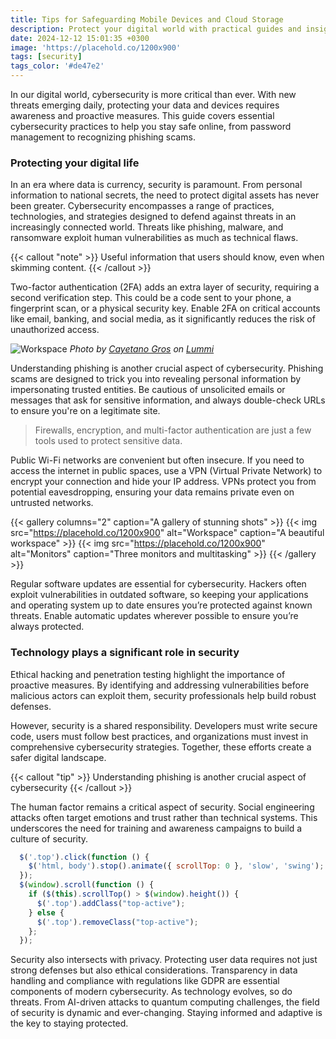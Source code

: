 ```yaml
---
title: Tips for Safeguarding Mobile Devices and Cloud Storage
description: Protect your digital world with practical guides and insights into cybersecurity. Whether you’re just getting started or want to deepen your knowledge, you’ll find everything from data protection basics to advanced encryption techniques, all designed to keep your information safe and private.
date: 2024-12-12 15:01:35 +0300
image: 'https://placehold.co/1200x900'
tags: [security]
tags_color: '#de47e2'
---
```


In our digital world, cybersecurity is more critical than ever. With new threats emerging daily, protecting your data and devices requires awareness and proactive measures. This guide covers essential cybersecurity practices to help you stay safe online, from password management to recognizing phishing scams.

### Protecting your digital life

In an era where data is currency, security is paramount. From personal information to national secrets, the need to protect digital assets has never been greater. Cybersecurity encompasses a range of practices, technologies, and strategies designed to defend against threats in an increasingly connected world. Threats like phishing, malware, and ransomware exploit human vulnerabilities as much as technical flaws.

{{< callout "note" >}}
Useful information that users should know, even when skimming content.
{{< /callout >}}

Two-factor authentication (2FA) adds an extra layer of security, requiring a second verification step. This could be a code sent to your phone, a fingerprint scan, or a physical security key. Enable 2FA on critical accounts like email, banking, and social media, as it significantly reduces the risk of unauthorized access.

![Workspace](https://placehold.co/1200x900)
*Photo by [Cayetano Gros](https://placehold.co/1200x900) on [Lummi](https://placehold.co/1200x900)*

Understanding phishing is another crucial aspect of cybersecurity. Phishing scams are designed to trick you into revealing personal information by impersonating trusted entities. Be cautious of unsolicited emails or messages that ask for sensitive information, and always double-check URLs to ensure you're on a legitimate site.

> Firewalls, encryption, and multi-factor authentication are just a few tools used to protect sensitive data.

Public Wi-Fi networks are convenient but often insecure. If you need to access the internet in public spaces, use a VPN (Virtual Private Network) to encrypt your connection and hide your IP address. VPNs protect you from potential eavesdropping, ensuring your data remains private even on untrusted networks.

{{< gallery columns="2" caption="A gallery of stunning shots" >}}
  {{< img src="https://placehold.co/1200x900" alt="Workspace" caption="A beautiful workspace" >}}
  {{< img src="https://placehold.co/1200x900" alt="Monitors" caption="Three monitors and multitasking" >}}
{{< /gallery >}}

Regular software updates are essential for cybersecurity. Hackers often exploit vulnerabilities in outdated software, so keeping your applications and operating system up to date ensures you’re protected against known threats. Enable automatic updates wherever possible to ensure you’re always protected.

### Technology plays a significant role in security

Ethical hacking and penetration testing highlight the importance of proactive measures. By identifying and addressing vulnerabilities before malicious actors can exploit them, security professionals help build robust defenses.

However, security is a shared responsibility. Developers must write secure code, users must follow best practices, and organizations must invest in comprehensive cybersecurity strategies. Together, these efforts create a safer digital landscape.

{{< callout "tip" >}}
Understanding phishing is another crucial aspect of cybersecurity
{{< /callout >}}

The human factor remains a critical aspect of security. Social engineering attacks often target emotions and trust rather than technical systems. This underscores the need for training and awareness campaigns to build a culture of security.

```js
  $('.top').click(function () {
    $('html, body').stop().animate({ scrollTop: 0 }, 'slow', 'swing');
  });
  $(window).scroll(function () {
    if ($(this).scrollTop() > $(window).height()) {
      $('.top').addClass("top-active");
    } else {
      $('.top').removeClass("top-active");
    };
  });
```

Security also intersects with privacy. Protecting user data requires not just strong defenses but also ethical considerations. Transparency in data handling and compliance with regulations like GDPR are essential components of modern cybersecurity. As technology evolves, so do threats. From AI-driven attacks to quantum computing challenges, the field of security is dynamic and ever-changing. Staying informed and adaptive is the key to staying protected.